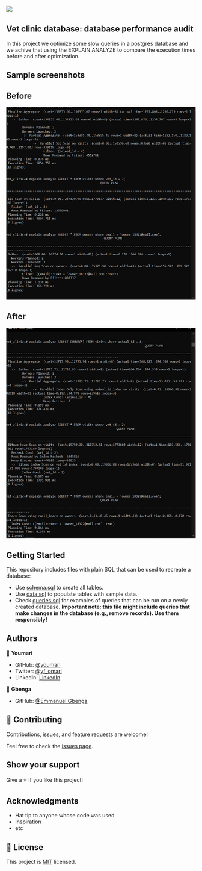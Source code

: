 
![](https://img.shields.io/badge/Microverse-blueviolet)

## Vet clinic database: database performance audit

In this project we optimize some slow queries in a postgres database and we achive that using the EXPLAIN ANALYZE to compare the execution times before and after optimization.

## Sample screenshots
## Before
 ![screenshot](./screenshots/queriesbefore.png)

 ## After
  ![screenshot](./screenshots/queriesafter.png)

## Getting Started

This repository includes files with plain SQL that can be used to recreate a database:

- Use [schema.sql](./schema.sql) to create all tables.
- Use [data.sql](./data.sql) to populate tables with sample data.
- Check [queries.sql](./queries.sql) for examples of queries that can be run on a newly created database. **Important note: this file might include queries that make changes in the database (e.g., remove records). Use them responsibly!**


## Authors

👤 **Youmari**

- GitHub: [@youmari](https://github.com/youmari)
- Twitter: [@yf_omari](https://twitter.com/yf_omari)
- LinkedIn: [LinkedIn](https://www.linkedin.com/in/yassine-omari-945114190/)


👤 **Gbenga**

- GitHub: [@Emmanuel Gbenga](https://github.com/gbengacode)

## 🤝 Contributing

Contributions, issues, and feature requests are welcome!

Feel free to check the [issues page](../../issues/).

## Show your support

Give a ⭐️ if you like this project!

## Acknowledgments

- Hat tip to anyone whose code was used
- Inspiration
- etc

## 📝 License

This project is [MIT](./MIT.md) licensed.
